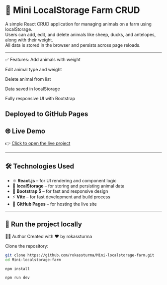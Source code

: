 # 🐑 Mini LocalStorage Farm CRUD

A simple React CRUD application for managing animals on a farm using localStorage.  
Users can add, edit, and delete animals like sheep, ducks, and antelopes, along with their weight.  
All data is stored in the browser and persists across page reloads.

---
✅ Features:
 Add animals with weight

 Edit animal type and weight

 Delete animal from list

 Data saved in localStorage

 Fully responsive UI with Bootstrap

 Deployed to GitHub Pages
---

## 🌐 Live Demo

👉 [Click to open the live project](https://rokassturma.github.io/Mini-localstorage-farm/)

---

## 🛠️ Technologies Used

- ⚛️ **React.js** – for UI rendering and component logic
- 💾 **localStorage** – for storing and persisting animal data
- 💅 **Bootstrap 5** – for fast and responsive design
- ⚡ **Vite** – for fast development and build process
- 🚀 **GitHub Pages** – for hosting the live site

---
## 🚀 Run the project locally

👨‍💻 Author
Created with ❤️ by rokassturma


Clone the repository:

```bash
git clone https://github.com/rokassturma/Mini-localstorage-farm.git
cd Mini-localstorage-farm

npm install

npm run dev


